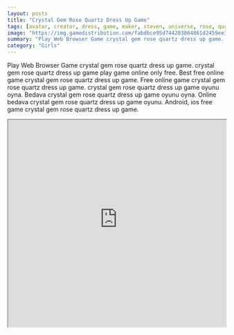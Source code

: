 ```yaml
---
layout: posts
title: "Crystal Gem Rose Quartz Dress Up Game"
tags: [avatar, creator, dress, game, maker, steven, universe, rose, quartz, free, online, games, oyna, game, free, games, play, play, games]
image: "https://img.gamedistribution.com/fabdbce95d744203864861d2459ee3bf.jpg"
summary: "Play Web Browser Game crystal gem rose quartz dress up game. crystal gem rose quartz dress up game play game online only free. Best free online game crystal gem rose quartz dress up game. Free online game crystal gem rose quartz dress up game. crystal gem rose quartz dress up game oyunu oyna. Bedava crystal gem rose quartz dress up game oyunu oyna. Online bedava crystal gem rose quartz dress up game oyunu. Android, ios free game crystal gem rose quartz dress up game."
category: "Girls"
---
```


Play Web Browser Game crystal gem rose quartz dress up game. crystal gem rose quartz dress up game play game online only free. Best free online game crystal gem rose quartz dress up game. Free online game crystal gem rose quartz dress up game. crystal gem rose quartz dress up game oyunu oyna. Bedava crystal gem rose quartz dress up game oyunu oyna. Online bedava crystal gem rose quartz dress up game oyunu. Android, ios free game crystal gem rose quartz dress up game.

<iframe width="100%" height="480px;" src="https://html5.gamedistribution.com/fabdbce95d744203864861d2459ee3bf/"></iframe>